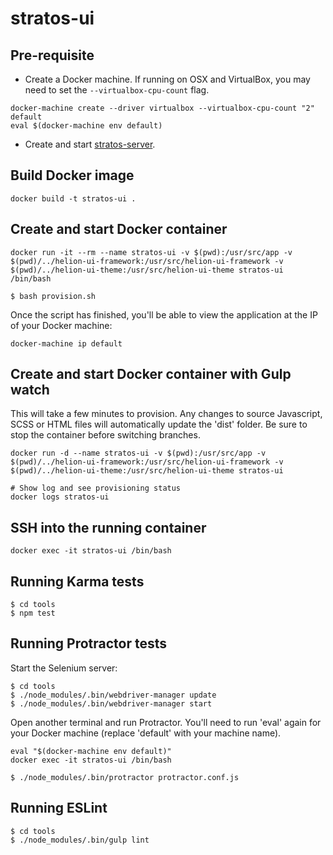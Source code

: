 # stratos-ui

## Pre-requisite
* Create a Docker machine. If running on OSX and VirtualBox, you may need to set the `--virtualbox-cpu-count` flag.
```
docker-machine create --driver virtualbox --virtualbox-cpu-count "2" default
eval $(docker-machine env default)
```
* Create and start [stratos-server](https://github.com/hpcloud/stratos-server).


## Build Docker image
```
docker build -t stratos-ui .
```

## Create and start Docker container
```
docker run -it --rm --name stratos-ui -v $(pwd):/usr/src/app -v $(pwd)/../helion-ui-framework:/usr/src/helion-ui-framework -v $(pwd)/../helion-ui-theme:/usr/src/helion-ui-theme stratos-ui /bin/bash

$ bash provision.sh
```
Once the script has finished, you'll be able to view the application at the IP of your Docker machine:
```
docker-machine ip default
```


## Create and start Docker container with Gulp watch
This will take a few minutes to provision. Any changes to source Javascript, SCSS or HTML files will automatically update the 'dist' folder. Be sure to stop the container before switching branches.
```
docker run -d --name stratos-ui -v $(pwd):/usr/src/app -v $(pwd)/../helion-ui-framework:/usr/src/helion-ui-framework -v $(pwd)/../helion-ui-theme:/usr/src/helion-ui-theme stratos-ui

# Show log and see provisioning status
docker logs stratos-ui
```


## SSH into the running container
```
docker exec -it stratos-ui /bin/bash
```

## Running Karma tests
```
$ cd tools
$ npm test
```

## Running Protractor tests
Start the Selenium server:
```
$ cd tools
$ ./node_modules/.bin/webdriver-manager update
$ ./node_modules/.bin/webdriver-manager start
```

Open another terminal and run Protractor. You'll need to run 'eval' again for your Docker machine (replace 'default' with your machine name).
```
eval "$(docker-machine env default)"
docker exec -it stratos-ui /bin/bash

$ ./node_modules/.bin/protractor protractor.conf.js
```

## Running ESLint
```
$ cd tools
$ ./node_modules/.bin/gulp lint
```